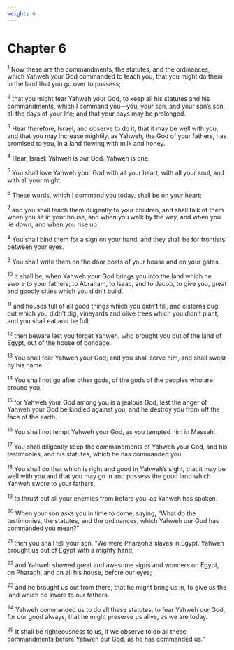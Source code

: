 ```yaml
---
weight: 6
---
```


# Chapter 6

<sup>1</sup> Now these are the commandments, the statutes, and the ordinances, which Yahweh your God commanded to teach you, that you might do them in the land that you go over to possess; 

<sup>2</sup> that you might fear Yahweh your God, to keep all his statutes and his commandments, which I command you—you, your son, and your son’s son, all the days of your life; and that your days may be prolonged. 

<sup>3</sup> Hear therefore, Israel, and observe to do it, that it may be well with you, and that you may increase mightily, as Yahweh, the God of your fathers, has promised to you, in a land flowing with milk and honey. 

<sup>4</sup> Hear, Israel: Yahweh is our God. Yahweh is one. 

<sup>5</sup> You shall love Yahweh your God with all your heart, with all your soul, and with all your might. 

<sup>6</sup> These words, which I command you today, shall be on your heart; 

<sup>7</sup> and you shall teach them diligently to your children, and shall talk of them when you sit in your house, and when you walk by the way, and when you lie down, and when you rise up. 

<sup>8</sup> You shall bind them for a sign on your hand, and they shall be for frontlets between your eyes. 

<sup>9</sup> You shall write them on the door posts of your house and on your gates. 

<sup>10</sup> It shall be, when Yahweh your God brings you into the land which he swore to your fathers, to Abraham, to Isaac, and to Jacob, to give you, great and goodly cities which you didn’t build, 

<sup>11</sup> and houses full of all good things which you didn’t fill, and cisterns dug out which you didn’t dig, vineyards and olive trees which you didn’t plant, and you shall eat and be full; 

<sup>12</sup> then beware lest you forget Yahweh, who brought you out of the land of Egypt, out of the house of bondage. 

<sup>13</sup> You shall fear Yahweh your God; and you shall serve him, and shall swear by his name. 

<sup>14</sup> You shall not go after other gods, of the gods of the peoples who are around you, 

<sup>15</sup> for Yahweh your God among you is a jealous God, lest the anger of Yahweh your God be kindled against you, and he destroy you from off the face of the earth. 

<sup>16</sup> You shall not tempt Yahweh your God, as you tempted him in Massah. 

<sup>17</sup> You shall diligently keep the commandments of Yahweh your God, and his testimonies, and his statutes, which he has commanded you. 

<sup>18</sup> You shall do that which is right and good in Yahweh’s sight, that it may be well with you and that you may go in and possess the good land which Yahweh swore to your fathers, 

<sup>19</sup> to thrust out all your enemies from before you, as Yahweh has spoken. 

<sup>20</sup> When your son asks you in time to come, saying, “What do the testimonies, the statutes, and the ordinances, which Yahweh our God has commanded you mean?” 

<sup>21</sup> then you shall tell your son, “We were Pharaoh’s slaves in Egypt. Yahweh brought us out of Egypt with a mighty hand; 

<sup>22</sup> and Yahweh showed great and awesome signs and wonders on Egypt, on Pharaoh, and on all his house, before our eyes; 

<sup>23</sup> and he brought us out from there, that he might bring us in, to give us the land which he swore to our fathers. 

<sup>24</sup> Yahweh commanded us to do all these statutes, to fear Yahweh our God, for our good always, that he might preserve us alive, as we are today. 

<sup>25</sup> It shall be righteousness to us, if we observe to do all these commandments before Yahweh our God, as he has commanded us.” 


